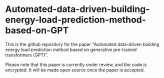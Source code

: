# Automated-data-driven-building-energy-load-prediction-method-based-on-GPT

This is the github repository for the paper "Automated data-driven building energy load prediction method based on generative pre-trained transformers (GPT)".

Please note that this paper is currently under review, and the code is encrypted. It will be made open source once the paper is accepted.
